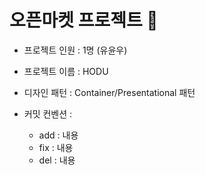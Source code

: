 # 오픈마켓 프로젝트 👋

- 프로젝트 인원 : 1명 (유윤우)

- 프로젝트 이름 : HODU

- 디자인 패턴 : Container/Presentational 패턴

- 커밋 컨벤션 :
  - add : 내용
  - fix : 내용
  - del : 내용
